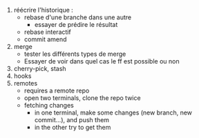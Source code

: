 1. réécrire l'historique :
   - rebase d'une branche dans une autre
     - essayer de prédire le résultat
   - rebase interactif
   - commit amend
2. merge
   - tester les différents types de merge
   - Essayer de voir dans quel cas le ff est possible ou non
3. cherry-pick, stash
4. hooks
5. remotes
   - requires a remote repo
   - open two terminals, clone the repo twice
   - fetching changes
     - in one terminal, make some changes (new branch, new commit...), and push them
     - in the other try to get them